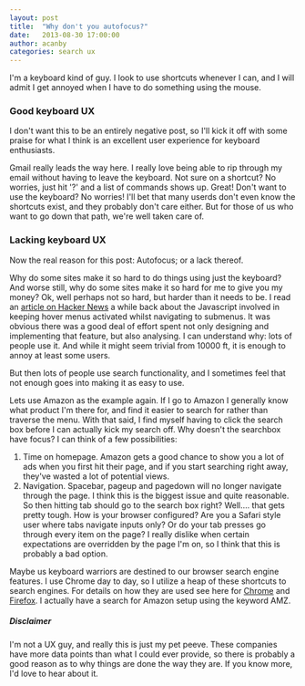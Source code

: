 ```yaml
---
layout: post
title:  "Why don't you autofocus?"
date:   2013-08-30 17:00:00
author: acanby
categories: search ux
---
```

I'm a keyboard kind of guy. I look to use shortcuts whenever I can, and I will admit I get annoyed when I have to do something using the mouse.

### Good keyboard UX
I don't want this to be an entirely negative post, so I'll kick it off with some praise for what I think is an excellent user experience for keyboard enthusiasts.

Gmail really leads the way here. I really love being able to rip through my email without having to leave the keyboard. Not sure on a shortcut? No worries, just hit '?' and a list of commands shows up. Great! Don't want to use the keyboard? No worries! I'll bet that many userds don't even know the shortcuts exist, and they probably don't care either. But for those of us who want to go down that path, we're well taken care of.

### Lacking keyboard UX
Now the real reason for this post: Autofocus; or a lack thereof.

Why do some sites make it so hard to do things using just the keyboard? And worse still, why do some sites make it so hard for me to give you my money? Ok, well perhaps not so hard, but harder than it needs to be. I read an [article on Hacker News][1] a while back about the Javascript involved in keeping hover menus activated whilst navigating to submenus. It was obvious there was a good deal of effort spent not only designing and implementing that feature, but also analysing. I can understand why: lots of people use it. And while it might seem trivial from 10000 ft, it is enough to annoy at least some users. 

But then lots of people use search functionality, and I sometimes feel that not enough goes into making it as easy to use.

Lets use Amazon as the example again. If I go to Amazon I generally know what product I'm there for, and find it easier to search for rather than traverse the menu. With that said, I find myself having to click the search box before I can actually kick my search off. Why doesn't the searchbox have focus? I can think of a few possibilities:
1. Time on homepage. Amazon gets a good chance to show you a lot of ads when you first hit their page, and if you start searching right away, they've wasted a lot of potential views.
2. Navigation. Spacebar, pageup and pagedown will no longer navigate through the page. I think this is the biggest issue and quite reasonable. So then hitting tab should go to the search box right? Well.... that gets pretty tough. How is your browser configured? Are you a Safari style user where tabs navigate inputs only? Or do your tab presses go through every item on the page? I really dislike when certain expectations are overridden by the page I'm on, so I think that this is probably a bad option.

Maybe us keyboard warriors are destined to our browser search engine features. I use Chrome day to day, so I utilize a heap of these shortcuts to search engines. For details on how they are used see here for [Chrome][2] and [Firefox][3]. I actually have a search for Amazon setup using the keyword AMZ.

##### Disclaimer
I'm not a UX guy, and really this is just my pet peeve. These companies have more data points than what I could ever provide, so there is probably a good reason as to why things are done the way they are. If you know more, I'd love to hear about it.

[1]: https://news.ycombinator.com/item?id=5330998 "Breaking down Amazon's mega dropdown"
[2]: https://support.google.com/chrome/answer/95653?hl=en "Manage search engines"
[3]: https://support.mozilla.org/en-US/kb/how-search-from-address-bar "How to search IMDB, Wikipedia and more from the address bar"
